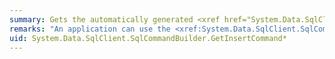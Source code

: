 ```yaml
---
summary: Gets the automatically generated <xref href="System.Data.SqlClient.SqlCommand"></xref> object that is required to perform insertions on the database.
remarks: "An application can use the <xref:System.Data.SqlClient.SqlCommandBuilder.GetInsertCommand%2A> method for informational or troubleshooting purposes because it returns the <xref:System.Data.SqlClient.SqlCommand> object to be executed.  \n  \n You can also use <xref:System.Data.SqlClient.SqlCommandBuilder.GetInsertCommand%2A> as the basis of a modified command. For example, you might call <xref:System.Data.SqlClient.SqlCommandBuilder.GetInsertCommand%2A> and modify the <xref:System.Data.SqlClient.SqlCommand.CommandTimeout%2A> value, and then explicitly set that on the <xref:System.Data.SqlClient.SqlDataAdapter>.  \n  \n After the Transact-SQL statement is first generated, the application must explicitly call <xref:System.Data.Common.DbCommandBuilder.RefreshSchema%2A> if it changes the statement in any way. Otherwise, the <xref:System.Data.SqlClient.SqlCommandBuilder.GetInsertCommand%2A> will still be using information from the previous statement, which might not be correct. The Transact-SQL statements are first generated when the application calls either <xref:System.Data.Common.DbDataAdapter.Update%2A> or <xref:System.Data.SqlClient.SqlCommandBuilder.GetInsertCommand%2A>.  \n  \n For more information, see [Generating Commands with CommandBuilders](~/docs/framework/data/adonet/generating-commands-with-commandbuilders.md)."
uid: System.Data.SqlClient.SqlCommandBuilder.GetInsertCommand*
---
```

